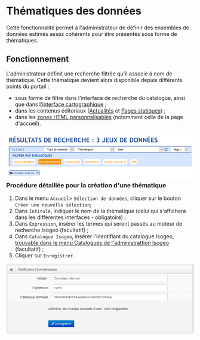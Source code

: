 # Thématiques des données

Cette fonctionnalité permet à l'administrateur de définir des ensembles de données estimés assez cohérents pour être présentés sous forme de thématiques.

## Fonctionnement

L'administrateur définit une recherche filtrée qu'il associe à nom de thématique. Cette thématique devient alors disponible depuis différents points du portail :

* sous forme de filtre dans l'interface de recherche du catalogue, ainsi que dans [l'interface cartographique](/settings/search-map/searchmap.md) ;
* dans les contenus éditoriaux \([Actualités](/actualites/newarticle.md) et [Pages statiques](/pages/pageseditor.md)\) ;
* dans les [zones HTML personnalisables](/homepage/config/html-area.md) \(notamment celle de la page d'accueil\).

### ![&quot;Exemple de résultat du filtre par thématique dans le catalogue&quot;](/assets/front_custom_thematics_filter.png)Procédure détaillée pour la création d'une thématique

1. Dans le menu `Accueil`&gt; `Sélection de données`, cliquer sur le bouton `Créer une nouvelle sélection`;
2. Dans `Intitulé`, indiquer le nom de la thématique \(celui qui s'affichera dans les différentes interfaces - obligatoire\) ;
3. Dans `Expression`, insérer les termes qui seront passés au moteur de recherche Isogeo \(facultatif\) ;
4. Dans `Catalogue Isogeo`, insérer l'identifiant du catalogue Isogeo, [trouvable dans le menu Catalogues de l'administrattion Isogeo](https://app.isogeo.com/admin/catalogs) \(facultatif\) ;
5. Cliquer sur `Enregistrer`.

![&quot;Formulaire de création d&apos;une nouvelle thématique&quot;](/assets/back_custom_thematics_new.png)



